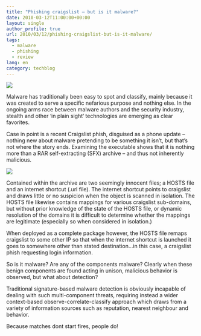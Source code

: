 ```yaml
---
title: "Phishing craigslist – but is it malware?"
date: 2010-03-12T11:00:00+00:00
layout: single
author_profile: true
url: 2010/03/12/phishing-craigslist-but-is-it-malware/
tags:
  - malware
  - phishing
  - review
lang: en
category: techblog
---
```

[![](http://2.bp.blogspot.com/_vaUVXcmC3OI/S5oVbMy1gYI/AAAAAAAABP4/8wN7qfI5vYk/s200/cooks-matches_reduced.jpg)](http://2.bp.blogspot.com/_vaUVXcmC3OI/S5oVbMy1gYI/AAAAAAAABP4/8wN7qfI5vYk/s1600-h/cooks-matches_reduced.jpg)

Malware has traditionally been easy to spot and classify, mainly because it was created to serve a specific nefarious purpose and nothing else. In the ongoing arms race between malware authors and the security industry, stealth and other ‘in plain sight‘ technologies are emerging as clear favorites.

Case in point is a recent Craigslist phish, disguised as a phone update – nothing new about malware pretending to be something it isn’t, but that’s not where the story ends. Examining the executable shows that it is nothing more than a RAR self-extracting (SFX) archive – and thus not inherently malicious.

[![](http://1.bp.blogspot.com/_vaUVXcmC3OI/S5oVuQ8h1aI/AAAAAAAABP8/Vc6qJHsB7aQ/s400/rarsfx.png)](http://1.bp.blogspot.com/_vaUVXcmC3OI/S5oVuQ8h1aI/AAAAAAAABP8/Vc6qJHsB7aQ/s1600-h/rarsfx.png)

Contained within the archive are two seemingly innocent files; a HOSTS file and an internet shortcut (.url file). The internet shortcut points to craigslist and draws little or no suspicion when the object is scanned in isolation. The HOSTS file likewise contains mappings for various craigslist sub-domains, but without prior knowledge of the state of the HOSTS file, or dynamic resolution of the domains it is difficult to determine whether the mappings are legitimate (especially so when considered in isolation.)

When deployed as a complete package however, the HOSTS file remaps craigslist to some other IP so that when the internet shortcut is launched it goes to somewhere other than stated destination…in this case, a craigslist phish requesting login information.

So is it malware? Are any of the components malware? Clearly when these benign components are found acting in unison, malicious behavior is observed, but what about detection?

Traditional signature-based malware detection is obviously incapable of dealing with such multi-component threats, requiring instead a wider context-based observe-correlate-classify approach which draws from a variety of information sources such as reputation, nearest neighbour and behavior.

Because matches dont start fires, people do!
